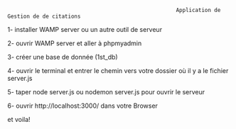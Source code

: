                                                          Application de Gestion de de citations



1- installer WAMP server ou un autre outil de serveur

2- ouvrir WAMP server et aller à phpmyadmin 

3- créer une base de donnée (1st_db)

4- ouvrir le terminal et entrer le chemin vers votre dossier où il y a le fichier server.js

5- taper node server.js ou nodemon server.js pour ouvrir le serveur

6- ouvrir http://localhost:3000/ dans votre Browser

   
   
   et voila!